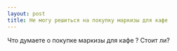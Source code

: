 ```yaml
---
layout: post 
title: Не могу решиться на покупку маркизы для кафе 
--- 
```

Что думаете о покупке маркизы для кафе ? Стоит ли?